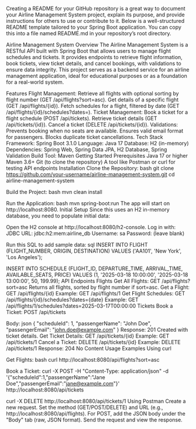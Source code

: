 Creating a README for your GitHub repository is a great way to document your Airline Management System project, explain its purpose, and provide instructions for others to use or contribute to it. Below is a well-structured README template tailored to your Spring Boot application. You can copy this into a file named README.md in your repository’s root directory.

Airline Management System
Overview
The Airline Management System is a RESTful API built with Spring Boot that allows users to manage flight schedules and tickets. It provides endpoints to retrieve flight information, book tickets, view ticket details, and cancel bookings, with validations to ensure data integrity. This project serves as a backend service for an airline management application, ideal for educational purposes or as a foundation for a real-world system.

Features
Flight Management:
Retrieve all flights with optional sorting by flight number (GET /api/flights?sort=asc).
Get details of a specific flight (GET /api/flights/{id}).
Fetch schedules for a flight, filtered by date (GET /api/flights/{id}/schedules?dates=).
Ticket Management:
Book a ticket for a flight schedule (POST /api/tickets).
Retrieve ticket details (GET /api/tickets/{id}).
Cancel a ticket (DELETE /api/tickets/{id}).
Validations:
Prevents booking when no seats are available.
Ensures valid email format for passengers.
Blocks duplicate ticket cancellations.
Tech Stack
Framework: Spring Boot 3.1.0
Language: Java 17
Database: H2 (in-memory)
Dependencies: Spring Web, Spring Data JPA, H2 Database, Spring Validation
Build Tool: Maven
Getting Started
Prerequisites
Java 17 or higher
Maven 3.6+
Git (to clone the repository)
A tool like Postman or curl for testing API endpoints
Installation
Clone the Repository:
bash
git clone https://github.com/your-username/airline-management-system.git
cd airline-management-system

Build the Project:
bash
mvn clean install

Run the Application:
bash
mvn spring-boot:run
The app will start on http://localhost:8080.
Initial Setup
Since this uses an H2 in-memory database, you need to populate initial data:

Open the H2 console at http://localhost:8080/h2-console.
Log in with:
JDBC URL: jdbc:h2:mem:airline_db
Username: sa
Password: (leave blank)

Run this SQL to add sample data:
sql
INSERT INTO FLIGHT (FLIGHT_NUMBER, ORIGIN, DESTINATION) 
VALUES ('AA101', 'New York', 'Los Angeles');

INSERT INTO SCHEDULE (FLIGHT_ID, DEPARTURE_TIME, ARRIVAL_TIME, AVAILABLE_SEATS, PRICE) 
VALUES (1, '2025-03-18 10:00:00', '2025-03-18 13:00:00', 50, 199.99);
API Endpoints
Flights
Get All Flights:
GET /api/flights?sort=asc
Returns all flights, sorted by flight number if sort=asc.
Get a Flight:
GET /api/flights/{id}
Example: GET /api/flights/1
Get Flight Schedules:
GET /api/flights/{id}/schedules?dates={date}
Example: GET /api/flights/1/schedules?dates=2025-03-17T00:00:00
Tickets
Book a Ticket:
POST /api/tickets

Body:
json
{
    "scheduleId": 1,
    "passengerName": "John Doe",
    "passengerEmail": "john.doe@example.com"
}
Response: 201 Created with ticket details.
Get Ticket Details:
GET /api/tickets/{id}
Example: GET /api/tickets/1
Cancel a Ticket:
DELETE /api/tickets/{id}
Example: DELETE /api/tickets/1
Response: 204 No Content
Usage Examples
Using curl

Get Flights:
bash
curl http://localhost:8080/api/flights?sort=asc

Book a Ticket:
curl -X POST -H "Content-Type: application/json" -d '{"scheduleId":1,"passengerName":"Jane Doe","passengerEmail":"jane@example.com"}' http://localhost:8080/api/tickets

curl -X DELETE http://localhost:8080/api/tickets/1
Using Postman
Create a new request.
Set the method (GET/POST/DELETE) and URL (e.g., http://localhost:8080/api/flights).
For POST, add the JSON body under the "Body" tab (raw, JSON format).
Send the request and view the response.
